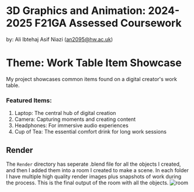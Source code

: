 # 3D Graphics and Animation: 2024-2025 F21GA Assessed Coursework
by: Ali Ibtehaj Asif Niazi (an2095@hw.ac.uk)
# Theme: Work Table Item Showcase
My project showcases common items found on a digital creator's work table.

### Featured Items:

1. Laptop: The central hub of digital creation
2. Camera: Capturing moments and creating content
3. Headphones: For immersive audio experiences
4. Cup of Tea: The essential comfort drink for long work sessions

## Render
The `Render` directory has seperate .blend file for all the objects I created, and then I added them into a room I created to make a scene. In each folder I have multiple high quality render images plus snapshots of work during the process. This is the final output of the room with all the objects.
![room](https://github.com/user-attachments/assets/f33dab30-0bd4-4ce8-b782-d446bc28de6d)

